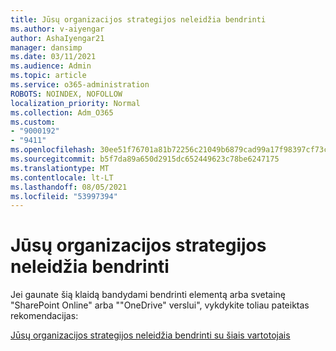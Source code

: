 ```yaml
---
title: Jūsų organizacijos strategijos neleidžia bendrinti
ms.author: v-aiyengar
author: AshaIyengar21
manager: dansimp
ms.date: 03/11/2021
ms.audience: Admin
ms.topic: article
ms.service: o365-administration
ROBOTS: NOINDEX, NOFOLLOW
localization_priority: Normal
ms.collection: Adm_O365
ms.custom:
- "9000192"
- "9411"
ms.openlocfilehash: 30ee51f76701a81b72256c21049b6879cad99a17f98397cf73c8ce85d910867f
ms.sourcegitcommit: b5f7da89a650d2915dc652449623c78be6247175
ms.translationtype: MT
ms.contentlocale: lt-LT
ms.lasthandoff: 08/05/2021
ms.locfileid: "53997394"
---
```

# <a name="your-organizations-policies-do-not-allow-you-to-share"></a>Jūsų organizacijos strategijos neleidžia bendrinti

Jei gaunate šią klaidą bandydami bendrinti elementą arba svetainę "SharePoint Online" arba ""OneDrive" verslui", vykdykite toliau pateiktas rekomendacijas:
 
[Jūsų organizacijos strategijos neleidžia bendrinti su šiais vartotojais](https://docs.microsoft.com/sharepoint/troubleshoot/sharing-and-permissions/organization-policies-do-not-allow-you-to-share-with-users-error)